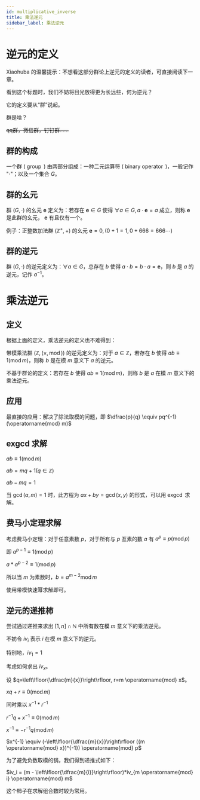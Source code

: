 ```yaml
---
id: multiplicative_inverse
title: 乘法逆元
sidebar_label: 乘法逆元
---
```


# 逆元的定义

Xiaohuba 的温馨提示：不想看这部分群论上逆元的定义的读者，可直接阅读下一章。

看到这个标题时，我们不妨将目光放得更为长远些，何为逆元？

它的定义要从“群”说起。

群是啥？

~~qq群，微信群，钉钉群……~~

## 群的构成

一个群 ( $\operatorname{group}$ ) 由两部分组成：一种二元运算符 ( $\operatorname{binary \ operator}$ )，一般记作 "$\cdot$"；以及一个集合 $G$。

## 群的幺元
群 $(G, \cdot)$ 的幺元 $\mathbf{e}$ 定义为：若存在 $\mathbf{e} \in G$ 使得 $\forall a \in G,a \cdot  \mathbf{e}=a$ 成立，则称 $\mathbf{e}$ 是此群的幺元，
$\mathbf{e}$ 有且仅有一个。

例子：正整数加法群 $(\mathbb{Z}^{+},+)$ 的幺元 $\mathbf{e} = 0,(0+1=1,0+666=666 \cdots)$ 

## 群的逆元

群 $(G,\cdot)$ 的逆元定义为：$\forall a \in G$，总存在 $b$  使得 $a\cdot b=b \cdot a=\mathbf{e}$，则 $b$ 是 $a$ 的逆元，记作 $a^{-1}$。

# 乘法逆元

## 定义

根据上面的定义，乘法逆元的定义也不难得到：

带模乘法群 $(\mathbb{Z},(\times,\operatorname{mod}))$ 的逆元定义为：对于 $a \in \mathbb{Z}$，若存在 $b$ 使得 $ab \equiv 1(\operatorname{mod} m)$，则称 $b$ 是在模 $m$ 意义下 $a$ 的逆元。

不基于群论的定义：若存在 $b$ 使得 $ab \equiv 1 (\operatorname{mod} m)$，则称 $b$ 是 $a$ 在模 $m$ 意义下的乘法逆元。

## 应用

最直接的应用：解决了除法取模的问题，即 $\dfrac{p}{q} \equiv pq^{-1} (\operatorname{mod} m)$


## exgcd 求解 

$ab \equiv 1 (\operatorname{mod} m)$

$ab = mq+1 (q \in \mathbb{Z})$

$ab-mq=1$

当 $\gcd(a,m) =1$ 时，此方程为 $ax+by=\gcd(x, y)$ 的形式，可以用 $\operatorname{exgcd}$ 求解。

## 费马小定理求解

考虑费马小定理：对于任意素数 $p$，对于所有与 $p$ 互素的数 $a$ 有 $a^p \equiv p (\operatorname{mod} p)$

即 $a^{p-1} \equiv 1 (\operatorname{mod} p)$

$a*a^{p-2} \equiv 1(\operatorname{mod} p)$

所以当 $m$ 为素数时，$b = a^{m-2} \operatorname{mod} m$

使用带模快速幂求解即可。

## 逆元的递推柿

尝试通过递推来求出 $[1,n] \cap \mathbb{N}$ 中所有数在模 $m$ 意义下的乘法逆元。

不妨令 $iv_i$ 表示 $i$ 在模 $m$ 意义下的逆元。

特别地，$iv_1=1$

考虑如何求出 $iv_x$。

设 $q=\left\lfloor{\dfrac{m}{x}}\right\rfloor, r=m \operatorname{mod} x$。

$xq+r \equiv 0 (\operatorname{mod} m)$

同时乘以 $x^{-1} * r^{-1}$

$r^{-1}q + x^{-1} \equiv 0 (\operatorname{mod} m)$

$x^{-1} \equiv -r^{-1}q (\operatorname{mod} m)$

$x^{-1} \equiv (-\left\lfloor{\dfrac{m}{x}}\right\rfloor ({m \operatorname{mod} x})^{-1}) \operatorname{mod} p$ 

为了避免负数取模的锅，我们得到递推式如下：

$iv_i = (m - \left\lfloor{\dfrac{m}{i}}\right\rfloor)*iv_{m \operatorname{mod} i} \operatorname{mod} m$

这个柿子在求解组合数时较为常用。
